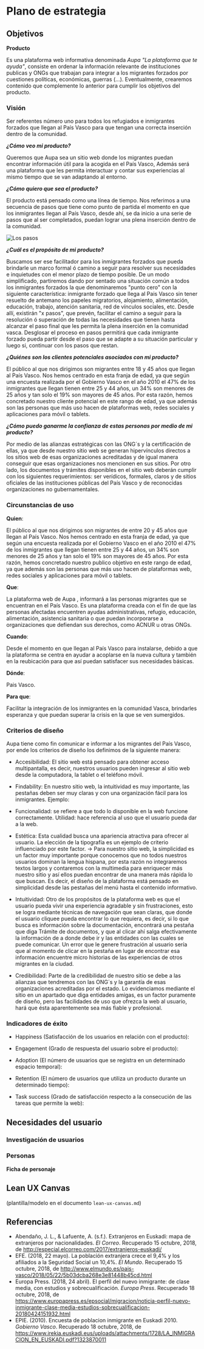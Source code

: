 # Plano de estrategia


## Objetivos 

**Producto**

Es una plataforma web informativa denominada *Aupa "La plataforma que te ayuda"*, consiste en ordenar la información relevante de  instituciones publicas y ONGs que trabajan para integrar a los migrantes forzados por cuestiones políticas, económicas, guerras (...). Eventualmente, crearemos contenido que complemente lo anterior para cumplir los objetivos del producto. 


### Visión

Ser referentes número uno para todos los refugiados e inmigrantes forzados que llegan al País Vasco para que tengan una correcta inserción dentro de la comunidad.

__*¿Cómo veo mi producto?*__

Queremos que Aupa sea un sitio web donde los migrantes puedan encontrar información útil para la acogida en el País Vasco, Además será una plataforma que les permita interactuar y contar sus experiencias al mismo tiempo que se van adaptando al entorno. 

__*¿Cómo quiero que sea el producto?*__

El producto está pensado como una línea de tiempo.
Nos referimos a una secuencia de pasos que tiene como punto de partida el momento en que los inmigrantes llegan al País Vasco, desde ahí, se da inicio a una serie de pasos que al ser completados, puedan lograr una plena inserción dentro de la comunidad.

![Los pasos](https://github.com/DeustoPWEB2018/proyectoweb-migraciones/blob/67263fb7c34d19e9a681e9130a3e43f617c0c2b8/1-estrategia/pasos.png?raw=true)

__*¿Cuál es el propósito de mi producto?*__

Buscamos ser ese facilitador para los inmigrantes forzados que pueda brindarle un marco formal ó camino a seguir para resolver sus necesidades e inquietudes con el menor plazo de tiempo posible.
De un modo simplificado, partiremos dando por sentado una situación común a todos los inmigrantes forzados la que denominaremos "punto cero" con la siguiente característica: inmigrante forzado que llega al Pais Vasco sin tener resuelto de antemano los papeles migratorios, alojamiento, alimentación, educación, trabajo, atención sanitaria, red de vínculos sociales, etc. Desde allí, existirán "x pasos", que prevén, facilitar el camino a seguir para la resolución ó superación de todas las necesidades que tienen hasta alcanzar el paso final que les permita la plena inserción en la comunidad vasca.
Desglosar el proceso en pasos permitirá que cada inmigrante forzado pueda partir desde el paso que se adapte a su situación particular y luego si, continuar con los pasos que restan.

__*¿Quiénes son los clientes potenciales asociados con mi producto?*__

El público al que nos dirigimos son migrantes entre 18 y 45 años que llegan al País Vasco. Nos hemos centrado en esta franja de edad, ya que según una encuesta realizada por el Gobierno Vasco en el año 2010 el 47% de los inmigrantes que llegan tienen entre 25 y 44 años, un 34% son menores de 25 años y tan solo el 19% son mayores de 45 años. Por esta razón, hemos concretado nuestro cliente potencial en este rango de edad, ya que además son las personas que más uso hacen de plataformas web, redes sociales y aplicaciones para móvil o tablets. 

__*¿Cómo puedo ganarme la confianza de estas personas por medio de mi producto?*__

Por medio de las alianzas estratégicas con las ONG´s y la certificación de ellas, ya que desde nuestro sitio web se generan hipervínculos directos a los sitios web de esas organizaciones acreditadas y de igual manera conseguir que esas organizaciones nos mencionen en sus sitios. Por otro lado, los documentos y trámites disponibles en el sitio web deberán cumplir con los siguientes requerimientos: ser verídicos, formales, claros y de sitios oficiales de las instituciones públicas del País Vasco y de reconocidas organizaciones no gubernamentales.


### Circunstancias de uso

__Quien__:

El público al que nos dirigimos son migrantes de entre 20 y 45 años que llegan al País Vasco. Nos hemos centrado en esta franja de edad, ya que según una encuesta realizada por el Gobierno Vasco en el año 2010 el 47% de los inmigrantes que llegan tienen entre 25 y 44 años, un 34% son menores de 25 años y tan solo el 19% son mayores de 45 años. Por esta razón, hemos concretado nuestro publico objetivo en este rango de edad, ya que además son las personas que más uso hacen de plataformas web, redes sociales y aplicaciones para móvil o tablets.

__Que__: 

La plataforma web de Aupa , informará a las personas migrantes que se encuentran en el País Vasco. Es una plataforma creada con el fin de que las personas afectadas encuentren ayudas administrativas, refugio, educación, alimentación, asistencia sanitaria o que puedan incorporarse a organizaciones que defiendan sus derechos, como ACNUR u otras ONGs.

__Cuando__: 

Desde el momento en que llegan al País Vasco para instalarse, debido a que la plataforma se centra en ayudar a acoplarse en la nueva cultura y también en la reubicación para que así puedan satisfacer sus necesidades básicas. 

__Dónde__: 

Pais Vasco. 

__Para que__: 

Facilitar la integración de los inmigrantes en la comunidad Vasca, brindarles esperanza y que puedan superar la crisis en la que se ven sumergidos.


### Criterios de diseño

Aupa tiene como fin comunicar e informar a los migrantes del País Vasco, por ende los criterios de diseño los definimos de la siguiente manera: 

* Accesibilidad: El sitio web está pensado para obtener acceso multipantalla, es decir, nuestros usuarios pueden ingresar al sitio web desde la computadora, la tablet o el teléfono móvil. 

* Findability:  En nuestro sitio web, la intuitividad es muy importante, las pestañas deben ser muy claras y con una organización fácil para los inmigrantes. Ejemplo: 

* Funcionalidad: se refiere a que todo lo disponible en la web funcione correctamente. 
Utilidad: hace referencia al uso que el usuario pueda dar a la web.

* Estética: Esta cualidad busca una apariencia atractiva para ofrecer al usuario. La elección de la tipografía es un ejemplo de criterio influenciado por este factor. → Para nuestro sitio web, la simplicidad es un factor muy importante porque conocemos que no todos nuestros usuarios dominan la lengua hispana, por esta razón no integraremos textos largos y contaremos con la multimedia para enriquecer más nuestro sitio y así ellos puedan encontrar de una manera más rápida lo que buscan. Es decir, el diseño de la plataforma está pensado en simplicidad desde las pestañas del menú hasta el contenido informativo.

* Intuitividad: Otro de los propósitos de la plataforma web es que el usuario pueda vivir una experiencia agradable y sin frustraciones, esto se logra mediante técnicas de navegación que sean claras, que donde el usuario cliquee pueda encontrar lo que requiera, es decir, si lo que busca es información sobre la documentación, encontrará una pestaña que diga Trámite de documentos, y que al clicar ahí salga efectivamente la información de a donde debe ir y las entidades con las cuales se puede comunicar. Un error que le genere frustración al usuario sería que al momento de clicar en la pestaña en lugar de encontrar esa información encuentre micro historias de las experiencias de otros migrantes en la ciudad.  

* Credibilidad: Parte de la credibilidad de nuestro sitio se debe a las alianzas que tendremos con las ONG´s y la garantía de esas organizaciones acreditadas por el estado. Lo evidenciamos mediante el sitio en un apartado que diga entidades amigas, es un factor puramente de diseño, pero las facilidades de uso que ofrezca la web al usuario, hará que ésta aparentemente sea más fiable y profesional.


### Indicadores de éxito

* Happiness (Satisfacción de los usuarios en relación con el producto):

* Engagement (Grado de respuesta del usuario sobre el producto):

* Adoption (El número de usuarios que se registra en un determinado espacio temporal):

* Retention (El número de usuarios que utiliza un producto durante un determinado tiempo): 

* Task success (Grado de satisfacción respecto a la consecución de las tareas que permite la web): 


## Necesidades del usuario

### Investigación de usuarios

### Personas

__Ficha de personaje__

## Lean UX Canvas

(plantilla/modelo en el documento `lean-ux-canvas.md`)

## Referencias

* Abendaño, J. L., & Lafuente, A. (s.f.). Extranjeros en Euskadi: mapa de extranjeros por nacionalidades. *El Correo*. Recuperado 15 octubre, 2018, de http://especial.elcorreo.com/2017/extranjeros-euskadi/
* EFE. (2018, 22 mayo). La población extranjera crece el 9,4% y los afiliados a la Seguridad Social un 10,4%. *El Mundo*. Recuperado 15 octubre, 2018, de 
http://www.elmundo.es/pais-vasco/2018/05/22/5b03dcba268e3e81448b45cd.html
* Europa Press. (2018, 24 abril). El perfil del nuevo inmigrante: de clase media, con estudios y sobrecualificación. *Europa Press*. Recuperado 18 octubre, 2018, de
https://www.europapress.es/epsocial/migracion/noticia-perfil-nuevo-inmigrante-clase-media-estudios-sobrecualificacion-20180424151932.html
* EPIE. (2010). Encuesta de poblacion inmigrante en Euskadi 2010. *Gobierno Vasco*. Recuperado 18 octubre, 2018, de https://www.irekia.euskadi.eus/uploads/attachments/1728/LA_INMIGRACION_EN_EUSKADI.pdf?1323870011
